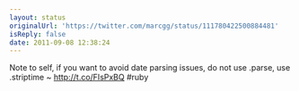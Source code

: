 ```yaml
---
layout: status
originalUrl: 'https://twitter.com/marcgg/status/111780422500884481'
isReply: false
date: 2011-09-08 12:38:24
---
```


Note to self, if you want to avoid date parsing issues, do not use .parse, use .striptime ~ http://t.co/FIsPxBQ #ruby
